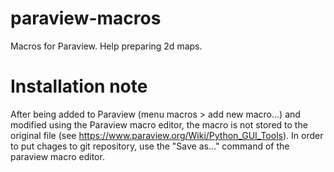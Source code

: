 # paraview-macros
Macros for Paraview. Help preparing 2d maps.

# Installation note
After being added to Paraview (menu macros > add new macro...) and modified using the Paraview macro editor, the macro is not stored to the original file (see https://www.paraview.org/Wiki/Python_GUI_Tools). In order to put chages to git repository, use the "Save as..." command of the paraview macro editor.
